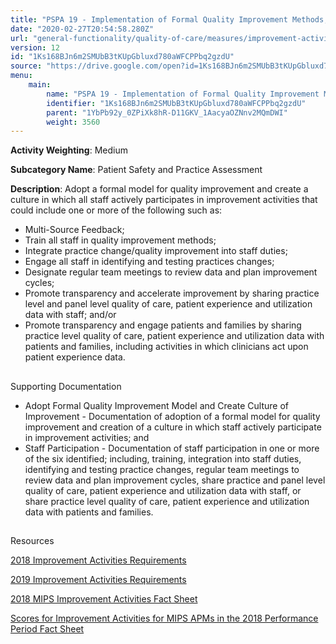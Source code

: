 ```yaml
---
title: "PSPA 19 - Implementation of Formal Quality Improvement Methods, Practice Changes, or Other Practice Improvement Processes"
date: "2020-02-27T20:54:58.280Z"
url: "general-functionality/quality-of-care/measures/improvement-activities-measures/2018-improvement-activities/pspa-19-implementation-of-formal-quality-improvement-methods-practice-changes-or-other-practice-improvement-processes.html"
version: 12
id: "1Ks168BJn6m2SMUbB3tKUpGbluxd780aWFCPPbq2gzdU"
source: "https://drive.google.com/open?id=1Ks168BJn6m2SMUbB3tKUpGbluxd780aWFCPPbq2gzdU"
menu:
    main:
        name: "PSPA 19 - Implementation of Formal Quality Improvement Methods, Practice Changes, or Other Practice Improvement Processes"
        identifier: "1Ks168BJn6m2SMUbB3tKUpGbluxd780aWFCPPbq2gzdU"
        parent: "1YbPb92y_0ZPiXk8hR-D11GKV_1AacyaOZNnv2MQmDWI"
        weight: 3560
---
```









**Activity Weighting**: Medium

**Subcategory Name**: Patient Safety and Practice Assessment

**Description**: Adopt a formal model for quality improvement and create a culture in which all staff actively participates in improvement activities that could include one or more of the following such as:

* Multi-Source Feedback; 
* Train all staff in quality improvement methods; 
* Integrate practice change/quality improvement into staff duties; 
* Engage all staff in identifying and testing practices changes; 
* Designate regular team meetings to review data and plan improvement cycles; 
* Promote transparency and accelerate improvement by sharing practice level and panel level quality of care, patient experience and utilization data with staff; and/or 
* Promote transparency and engage patients and families by sharing practice level quality of care, patient experience and utilization data with patients and families, including activities in which clinicians act upon patient experience data.







## 

Supporting Documentation

* Adopt Formal Quality Improvement Model and Create Culture of Improvement - Documentation of adoption of a formal model for quality improvement and creation of a culture in which staff actively participate in improvement activities; and 
* Staff Participation - Documentation of staff participation in one or more of the six identified; including, training, integration into staff duties, identifying and testing practice changes, regular team meetings to review data and plan improvement cycles, share practice and panel level quality of care, patient experience and utilization data with staff, or share practice level quality of care, patient experience and utilization data with patients and families.







## 

Resources

[2018 Improvement Activities Requirements](https://qpp.cms.gov/mips/improvement-activities?py=2018)

[2019 Improvement Activities Requirements](https://qpp.cms.gov/mips/improvement-activities?py=2019)

[2018 MIPS Improvement Activities Fact Sheet](https://qpp.cms.gov/resource/2018%20MIPS%20Improvement%20Activities%20Fact%20Sheet)

[Scores for Improvement Activities for MIPS APMs in the 2018 Performance Period Fact Sheet](https://qpp.cms.gov/resource/2018%20MIPS%20APMs%20improvement%20Activities%20scores%20fact%20sheet)

